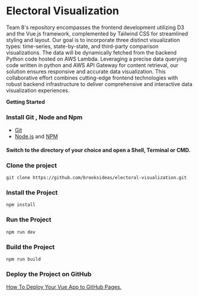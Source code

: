 # Electoral Visualization

Team 8's repository encompasses the frontend development utilizing D3 and the Vue.js framework, complemented by Tailwind CSS for streamlined styling and layout. Our goal is to incorporate three distinct visualization types: time-series, state-by-state, and third-party comparison visualizations. The data will be dynamically fetched from the backend Python code hosted on AWS Lambda. Leveraging a precise data querying code written in python and AWS API Gateway for content retrieval, our solution ensures responsive and accurate data visualization. This collaborative effort combines cutting-edge frontend technologies with robust backend infrastructure to deliver comprehensive and interactive data visualization experiences.


**Getting Started**

### Install Git , Node and Npm 
* [Git](https://git-scm.com/book/en/v2/Getting-Started-Installing-Git)
* [Node.js](https://nodejs.org/en/learn/getting-started/how-to-install-nodejs) and [NPM](https://docs.npmjs.com/downloading-and-installing-node-js-and-npm)

#### Switch to the directory of your choice and open a Shell, Terminal or CMD.

### Clone the project

```
git clone https://github.com/brooksideas/electoral-visualization.git
```

### Install the Project 

```
npm install
```


### Run the Project 

```
npm run dev
```

### Build the Project 

```
npm run build
```


### Deploy the Project on GitHub

[How To Deploy Your Vue App to GitHub Pages.
](https://learnvue.co/articles/deploy-vue-to-github-pages)